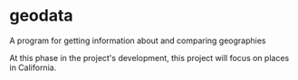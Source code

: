 # geodata
A program for getting information about and comparing geographies

At this phase in the project's development, this project will focus on places in
California.
